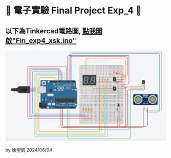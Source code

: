 # 🍺 電子實驗 Final Project Exp_4 🍺

## 以下為Tinkercad電路圖, <a href="https://github.com/TigerXSK/Electronics-Lab-2-Final/blob/main/Fin_exp4_xsk.ino" title = "開啟Fin_exp4_xsk.ino" target = "_blank">點我開啟"Fin_exp4_xsk.ino"</a>

![image](https://github.com/TigerXSK/Electronics-Lab-2-Final/blob/main/Tinkercad%20%E9%9B%BB%E8%B7%AF%E5%9C%96.png)

by 徐聖凱 2024/06/04
